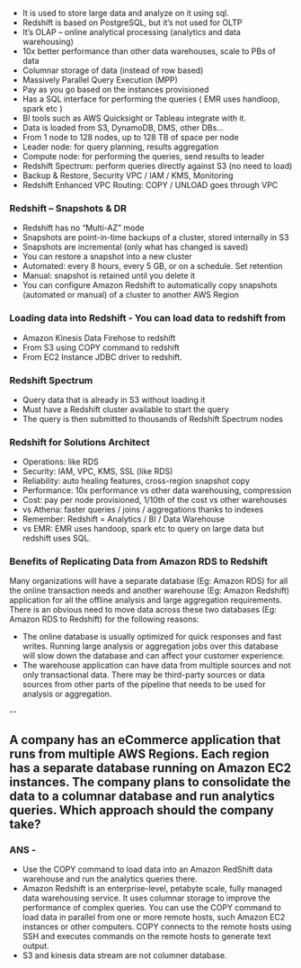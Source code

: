 - It is used to store large data and analyze on it using sql.
- Redshift is based on PostgreSQL, but it’s not used for OLTP
- It’s OLAP – online analytical processing (analytics and data warehousing)
- 10x better performance than other data warehouses, scale to PBs of data
- Columnar storage of data (instead of row based)
- Massively Parallel Query Execution (MPP)
- Pay as you go based on the instances provisioned
- Has a SQL interface for performing the queries ( EMR uses handloop, spark etc )
- BI tools such as AWS Quicksight or Tableau integrate with it.
- Data is loaded from S3, DynamoDB, DMS, other DBs…
- From 1 node to 128 nodes, up to 128 TB of space per node
- Leader node: for query planning, results aggregation
- Compute node: for performing the queries, send results to leader
- Redshift Spectrum: perform queries directly against S3 (no need to load)
- Backup & Restore, Security VPC / IAM / KMS, Monitoring
- Redshift Enhanced VPC Routing: COPY / UNLOAD goes through VPC

### Redshift – Snapshots & DR
- Redshift has no “Multi-AZ” mode
- Snapshots are point-in-time backups of a cluster, stored internally in S3
- Snapshots are incremental (only what has changed is saved)
- You can restore a snapshot into a new cluster
- Automated: every 8 hours, every 5 GB, or on a schedule. Set retention
- Manual: snapshot is retained until you delete it
- You can configure Amazon Redshift to automatically copy snapshots (automated or manual) of a cluster to another AWS Region
### Loading data into Redshift - You can load data to redshift from 
- Amazon Kinesis Data Firehose to redshift
- From S3 using COPY command to redshift
- From EC2 Instance JDBC driver to redshift.
### Redshift Spectrum
- Query data that is already in S3 without loading it
- Must have a Redshift cluster available to start the query
- The query is then submitted to thousands of Redshift Spectrum nodes
### Redshift for Solutions Architect
- Operations: like RDS
- Security: IAM, VPC, KMS, SSL (like RDS)
- Reliability: auto healing features, cross-region snapshot copy
- Performance: 10x performance vs other data warehousing, compression
- Cost: pay per node provisioned, 1/10th of the cost vs other warehouses
- vs Athena: faster queries / joins / aggregations thanks to indexes
- Remember: Redshift = Analytics / BI / Data Warehouse
- vs EMR: EMR uses handoop, spark etc to query on large data but redshift uses SQL.
### Benefits of Replicating Data from Amazon RDS to Redshift
Many organizations will have a separate database (Eg: Amazon RDS) for all the online transaction needs and another warehouse (Eg: Amazon Redshift) application for all the offline analysis and large aggregation requirements. There is an obvious need to move data across these two databases (Eg: Amazon RDS to Redshift) for the following reasons:

- The online database is usually optimized for quick responses and fast writes. Running large analysis or aggregation jobs over this database will slow down the database and can affect your customer experience.
- The warehouse application can have data from multiple sources and not only transactional data. There may be third-party sources or data sources from other parts of the pipeline that needs to be used for analysis or aggregation.

--
## A company has an eCommerce application that runs from multiple AWS Regions. Each region has a separate database running on Amazon EC2 instances. The company plans to consolidate the data to a columnar database and run analytics queries. Which approach should the company take?
### ANS -
- Use the COPY command to load data into an Amazon RedShift data warehouse and run the analytics queries there.
- Amazon Redshift is an enterprise-level, petabyte scale, fully managed data warehousing service. It uses columnar storage to improve the performance of complex queries. You can use the COPY command to load data in parallel from one or more remote hosts, such Amazon EC2 instances or other computers. COPY connects to the remote hosts using SSH and executes commands on the remote hosts to generate text output.
- S3 and kinesis data stream are not columner database.
